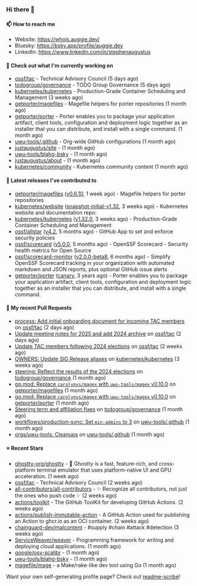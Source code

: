 ### Hi there 👋

#### 📫 How to reach me

- Website: https://whois.auggie.dev/
- Bluesky: https://bsky.app/profile/auggie.dev
- LinkedIn: https://www.linkedin.com/in/stephenaugustus

#### 👷 Check out what I'm currently working on

- [ossf/tac](https://github.com/ossf/tac) - Technical Advisory Council (5 days ago)
- [todogroup/governance](https://github.com/todogroup/governance) - TODO Group Governance (5 days ago)
- [kubernetes/kubernetes](https://github.com/kubernetes/kubernetes) - Production-Grade Container Scheduling and Management (3 weeks ago)
- [getporter/magefiles](https://github.com/getporter/magefiles) - Magefile helpers for porter repositories (1 month ago)
- [getporter/porter](https://github.com/getporter/porter) - Porter enables you to package your application artifact, client tools, configuration and deployment logic together as an installer that you can distribute, and install with a single command. (1 month ago)
- [uwu-tools/.github](https://github.com/uwu-tools/.github) - Org-wide GitHub configurations (1 month ago)
- [justaugustus/site](https://github.com/justaugustus/site) -  (1 month ago)
- [uwu-tools/blahg-bsky](https://github.com/uwu-tools/blahg-bsky) -  (1 month ago)
- [justaugustus/about](https://github.com/justaugustus/about) -  (1 month ago)
- [kubernetes/community](https://github.com/kubernetes/community) - Kubernetes community content (1 month ago)

#### 🔭 Latest releases I've contributed to

- [getporter/magefiles](https://github.com/getporter/magefiles) ([v0.6.10](https://github.com/getporter/magefiles/releases/tag/v0.6.10), 1 week ago) - Magefile helpers for porter repositories
- [kubernetes/website](https://github.com/kubernetes/website) ([snapshot-initial-v1.32](https://github.com/kubernetes/website/releases/tag/snapshot-initial-v1.32), 3 weeks ago) - Kubernetes website and documentation repo: 
- [kubernetes/kubernetes](https://github.com/kubernetes/kubernetes) ([v1.32.0](https://github.com/kubernetes/kubernetes/releases/tag/v1.32.0), 3 weeks ago) - Production-Grade Container Scheduling and Management
- [ossf/allstar](https://github.com/ossf/allstar) ([v4.2](https://github.com/ossf/allstar/releases/tag/v4.2), 5 months ago) - GitHub App to set and enforce security policies
- [ossf/scorecard](https://github.com/ossf/scorecard) ([v5.0.0](https://github.com/ossf/scorecard/releases/tag/v5.0.0), 5 months ago) - OpenSSF Scorecard - Security health metrics for Open Source
- [ossf/scorecard-monitor](https://github.com/ossf/scorecard-monitor) ([v2.0.0-beta8](https://github.com/ossf/scorecard-monitor/releases/tag/v2.0.0-beta8), 6 months ago) - Simplify OpenSSF Scorecard tracking in your organization with automated markdown and JSON reports, plus optional GitHub issue alerts
- [getporter/porter](https://github.com/getporter/porter) ([canary](https://github.com/getporter/porter/releases/tag/canary), 3 years ago) - Porter enables you to package your application artifact, client tools, configuration and deployment logic together as an installer that you can distribute, and install with a single command.

#### 🔨 My recent Pull Requests

- [process: Add initial onboarding document for incoming TAC members](https://github.com/ossf/tac/pull/429) on [ossf/tac](https://github.com/ossf/tac) (2 days ago)
- [Update meeting notes for 2025 and add 2024 archive](https://github.com/ossf/tac/pull/428) on [ossf/tac](https://github.com/ossf/tac) (2 days ago)
- [Update TAC members following 2024 elections](https://github.com/ossf/tac/pull/425) on [ossf/tac](https://github.com/ossf/tac) (2 weeks ago)
- [OWNERS: Update SIG Release aliases](https://github.com/kubernetes/kubernetes/pull/129191) on [kubernetes/kubernetes](https://github.com/kubernetes/kubernetes) (3 weeks ago)
- [steering: Reflect the results of the 2024 elections](https://github.com/todogroup/governance/pull/357) on [todogroup/governance](https://github.com/todogroup/governance) (1 month ago)
- [go.mod: Replace `carolynvs/magex` with `uwu-tools/magex` v0.10.0](https://github.com/getporter/magefiles/pull/45) on [getporter/magefiles](https://github.com/getporter/magefiles) (1 month ago)
- [go.mod: Replace `carolynvs/magex` with `uwu-tools/magex` v0.10.0](https://github.com/getporter/porter/pull/3270) on [getporter/porter](https://github.com/getporter/porter) (1 month ago)
- [Steering term and affiliation fixes](https://github.com/todogroup/governance/pull/355) on [todogroup/governance](https://github.com/todogroup/governance) (1 month ago)
- [workflows/production-sync: Set `min-admins` to 3](https://github.com/uwu-tools/.github/pull/53) on [uwu-tools/.github](https://github.com/uwu-tools/.github) (1 month ago)
- [orgs/uwu-tools: Cleanups](https://github.com/uwu-tools/.github/pull/52) on [uwu-tools/.github](https://github.com/uwu-tools/.github) (1 month ago)

#### ⭐ Recent Stars

- [ghostty-org/ghostty](https://github.com/ghostty-org/ghostty) - 👻 Ghostty is a fast, feature-rich, and cross-platform terminal emulator that uses platform-native UI and GPU acceleration. (1 week ago)
- [ossf/tac](https://github.com/ossf/tac) - Technical Advisory Council (2 weeks ago)
- [all-contributors/all-contributors](https://github.com/all-contributors/all-contributors) - ✨ Recognize all contributors, not just the ones who push code ✨ (2 weeks ago)
- [actions/toolkit](https://github.com/actions/toolkit) - The GitHub ToolKit for developing GitHub Actions. (2 weeks ago)
- [actions/publish-immutable-action](https://github.com/actions/publish-immutable-action) - A GitHub Action used for publishing an Action to ghcr.io as an OCI container.  (2 weeks ago)
- [chainguard-dev/malcontent](https://github.com/chainguard-dev/malcontent) - #supply #chain #attack #detection (3 weeks ago)
- [ServiceWeaver/weaver](https://github.com/ServiceWeaver/weaver) - Programming framework for writing and deploying cloud applications. (1 month ago)
- [google/osv-scalibr](https://github.com/google/osv-scalibr) -  (1 month ago)
- [uwu-tools/blahg-bsky](https://github.com/uwu-tools/blahg-bsky) -  (1 month ago)
- [magefile/mage](https://github.com/magefile/mage) - a Make/rake-like dev tool using Go (1 month ago)



Want your own self-generating profile page? Check out [readme-scribe](https://github.com/muesli/readme-scribe)!

